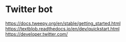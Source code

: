 # Twitter bot

https://docs.tweepy.org/en/stable/getting_started.html
https://textblob.readthedocs.io/en/dev/quickstart.html
https://developer.twitter.com/